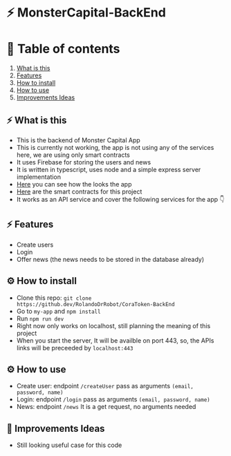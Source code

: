 # ⚡️ MonsterCapital-BackEnd
# 📗 Table of contents
1. [What is this](#-what-is-this)
2. [Features](#%EF%B8%8F-features)
3. [How to install](#%EF%B8%8F-how-to-install)
4. [How to use](#%EF%B8%8F-how-to-use)
4. [Improvements Ideas](#-improvements-ideas)


## ⚡️ What is this
- This is the backend of Monster Capital App
- This is currently not working, the app is not using any of the services here, we are using only smart contracts
- It uses Firebase for storing the users and news
- It is written in typescript, uses node and a simple express server implementation
- [Here](https://github.com/RolandoDrRobot/MonsterCapital-FrontEnd) you can see how the looks the app
- [Here](https://github.com/RolandoDrRobot/MonsterCapital-Contracts) are the smart contracts for this project
- It works as an API service and cover the following services for the app 👇

## ⚡️ Features
- Create users
- Login
- Offer news (the news needs to be stored in the database already)

## ⚙️ How to install
- Clone this repo: `git clone https://github.dev/RolandoDrRobot/CoraToken-BackEnd`
- Go to `my-app` and `npm install`
- Run `npm run dev`
- Right now only works on localhost, still planning the meaning of this project
- When you start the server, It will be availble on port 443, so, the APIs links will be preceeded by `localhost:443`

## ⚙️ How to use
- Create user: endpoint `/createUser` pass as arguments `(email, password, name)`
- Login: endpoint `/login` pass as arguments `(email, password, name)`
- News: endpoint `/news` It is a get request, no arguments needed


## 📗 Improvements Ideas
- Still looking useful case for this code